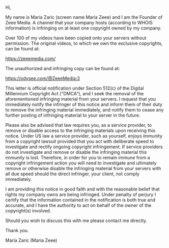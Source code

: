 Hi,

My name is Maria Zaric (screen name Maria Zeee) and I am the Founder of Zeee Media. A channel that your company hosts (according to WHOIS information) is infringing on at least one copyright owned by my company.

Over 100 of my videos have been copied onto your servers without permission. The original videos, to which we own the exclusive copyrights, can be found at:

https://zeeemedia.com/

The unauthorized and infringing copy can be found at:

https://odysee.com/@ZeeeMedia:3

This letter is official notification under Section 512(c) of the Digital Millennium Copyright Act ("DMCA"), and I seek the removal of the aforementioned infringing material from your servers. I request that you immediately notify the infringer of this notice and inform them of their duty to remove the infringing material immediately, and notify them to cease any further posting of infringing material to your server in the future.

Please also be advised that law requires you, as a service provider, to remove or disable access to the infringing materials upon receiving this notice. Under US law a service provider, such as yourself, enjoys immunity from a copyright lawsuit provided that you act with deliberate speed to investigate and rectify ongoing copyright infringement. If service providers do not investigate and remove or disable the infringing material this immunity is lost. Therefore, in order for you to remain immune from a copyright infringement action you will need to investigate and ultimately remove or otherwise disable the infringing material from your servers with all due speed should the direct infringer, your client, not comply immediately.

I am providing this notice in good faith and with the reasonable belief that rights my company owns are being infringed. Under penalty of perjury I certify that the information contained in the notification is both true and accurate, and I have the authority to act on behalf of the owner of the copyright(s) involved.

Should you wish to discuss this with me please contact me directly.

Thank you.

Maria Zaric (Maria Zeee)
